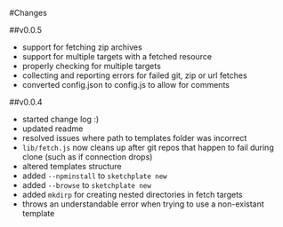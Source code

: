 #Changes

##v0.0.5
-	support for fetching zip archives
-	support for multiple targets with a fetched resource
-	properly checking for multiple targets
-	collecting and reporting errors for failed git, zip or url fetches
-	converted config.json to config.js to allow for comments

##v0.0.4
-	started change log :)
-	updated readme
-	resolved issues where path to templates folder was incorrect
-	`lib/fetch.js` now cleans up after git repos that happen to fail during clone (such as if connection drops)
-	altered templates structure
-	added `--npminstall` to `sketchplate new`
-	added `--browse` to `sketchplate new`
-	added `mkdirp` for creating nested directories in fetch targets
-	throws an understandable error when trying to use a non-existant template